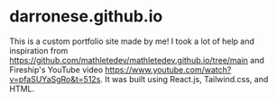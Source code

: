 # darronese.github.io

This is a custom portfolio site made by me! I took a lot of help and inspiration from https://github.com/mathletedev/mathletedev.github.io/tree/main and Fireship's YouTube video https://www.youtube.com/watch?v=pfaSUYaSgRo&t=512s. It was built using React.js, Tailwind.css, and HTML.

